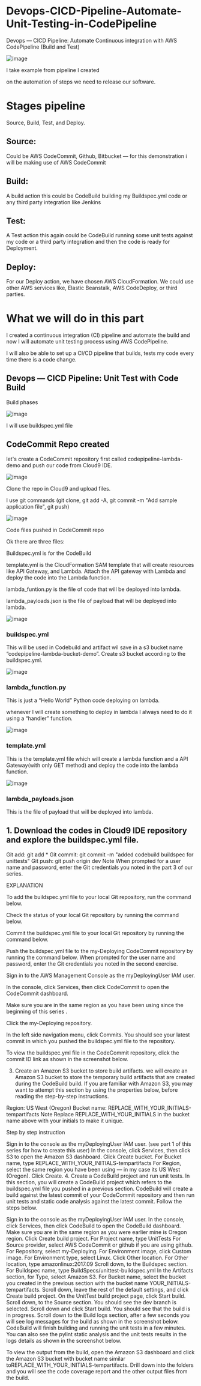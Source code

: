 # Devops-CICD-Pipeline-Automate-Unit-Testing-in-CodePipeline
Devops — CICD Pipeline: Automate Continuous integration with AWS CodePipeline (Build and Test)


![image](https://github.com/felixdagnon/Devops-CICD-Pipeline-Automate-Unit-Testing-in-CodePipeline/assets/91665833/92f71cd6-388e-4585-8726-1e52b41ca32e)


I take example from pipeline I created

on the automation of steps we need to release our software.

# Stages pipeline

Source, Build, Test, and Deploy.

## Source:
Could be AWS CodeCommit, Github, Bitbucket — for this demonstration i will be making use of AWS CodeCommit

## Build:
A build action this could be CodeBuild building my Buildspec.yml code or any third party integration like Jenkins

## Test:
A Test action this again could be CodeBuild running some unit tests against my code or a third party integration and then the code is ready for Deployment.

## Deploy:
For our Deploy action, we have chosen AWS CloudFormation. We could use other AWS services like, Elastic Beanstalk, AWS CodeDeploy, or third parties.

# What we will do in this part

I created a continuous integration (CI) pipeline and automate the build and now I will automate unit testing process using AWS CodePipeline.

I will also be able to set up a CI/CD pipeline that builds, tests my code every time there is a code change.

## Devops — CICD Pipeline: Unit Test with Code Build

Build phases

![image](https://github.com/felixdagnon/Devops-CICD-Pipeline-Automate-Unit-Testing-in-CodePipeline/assets/91665833/53b24539-c9b7-4f06-8915-c14c14f654e0)

I will use buildspec.yml file

## CodeCommit Repo created

let's create a CodeCommit repository first called codepipeline-lambda-demo and push our code from Cloud9 IDE.

![image](https://github.com/felixdagnon/CICDFlow-CodeDeploy-LambdaApplication/assets/91665833/802323ca-7154-4340-9907-587719e89065)

Clone the repo in Cloud9 and upload files.

I use git commands (git clone, git add -A,  git commit -m "Add sample application file", git push)

![image](https://github.com/felixdagnon/Devops-CICD-Pipeline-Automate-Unit-Testing-in-CodePipeline/assets/91665833/69c4d54d-19ad-4928-a703-bcd00af99769)

Code files pushed in CodeCommit repo

Ok there are three files:

Buildspec.yml is for the CodeBuild

template.yml is the CloudFormation SAM template that will create resources like API Gateway, and Lambda. Attach the API gateway with Lambda and deploy the code into the Lambda function. 

lambda_funtion.py is the file of code that will be deployed into lambda. 

lambda_payloads.json is the file of payload that will be deployed into lambda. 

![image](https://github.com/felixdagnon/CICDFlow-CodeDeploy-LambdaApplication/assets/91665833/b0f0d02d-195b-48cc-9bf5-fda79473b1c5)

### buildspec.yml

This will be used in Codebuild and artifact wil save in a s3 bucket name “codepipeline-lambda-bucket-demo”. Create s3 bucket according to the buildspec.yml.

![image](https://github.com/felixdagnon/CICDFlow-CodeDeploy-LambdaApplication/assets/91665833/130be1c5-5cf7-49f5-9ce0-52e319729fab)

### lambda_function.py

This is just a “Hello World” Python code deploying on lambda.

whenever I will create something to deploy in lambda I always need to do it using a “handler” function.

![image](https://github.com/felixdagnon/CICDFlow-CodeDeploy-LambdaApplication/assets/91665833/8e057892-83f6-44f0-84b6-ccf8c541bbbb)

### template.yml

This is the template.yml file which will create a lambda function and a API Gateway(with only GET method) and deploy the code into the lambda function.

![image](https://github.com/felixdagnon/CICDFlow-CodeDeploy-LambdaApplication/assets/91665833/cdc82ad6-7435-4b2b-b99d-43b0c4bac920)

### lambda_payloads.json

This is the file of payload that will be deployed into lambda. 







## 1. Download the codes in Cloud9 IDE repository and explore the buildspec.yml file.



Git add: git add *
Git commit: git commit -m "added codebuild buildspec for unittests"
Git push: git push origin dev
Note When prompted for a user name and password, enter the Git credentials you noted in the part 3 of our series.

EXPLANATION

To add the buildspec.yml file to your local Git repository, run the command below.

Check the status of your local Git repository by running the command below.

Commit the buildspec.yml file to your local Git repository by running the command below.

Push the buildspec.yml file to the my-Deploying CodeCommit repository by running the command below. When prompted for the user name and password, enter the Git credentials you noted in the second exercise.

Sign in to the AWS Management Console as the myDeployingUser IAM user.

In the console, click Services, then click CodeCommit to open the CodeCommit dashboard.

Make sure you are in the same region as you have been using since the beginning of this series .

Click the my-Deploying repository.

In the left side navigation menu, click Commits. You should see your latest commit in which you pushed the buildspec.yml file to the repository.

To view the buildspec.yml file in the CodeCommit repository, click the commit ID link as shown in the screenshot below.


3. Create an Amazon S3 bucket to store build artifacts.
we will create an Amazon S3 bucket to store the temporary build artifacts that are created during the CodeBuild build. If you are familiar with Amazon S3, you may want to attempt this section by using the properties below, before reading the step-by-step instructions.

Region: US West (Oregon)
Bucket name: REPLACE_WITH_YOUR_INITIALS-tempartifacts
Note Replace REPLACE_WITH_YOUR_INITIALS in the bucket name above with your initials to make it unique.

Step by step instruction

Sign in to the console as the myDeployingUser IAM user. (see part 1 of this series for how to create this user)
In the console, click Services, then click S3 to open the Amazon S3 dashboard.
Click Create bucket.
For Bucket name, type REPLACE_WITH_YOUR_INITIALS-tempartifacts
For Region, select the same region you have been using — in my case its US West (Oregon).
Click Create.
4. Create a CodeBuild project and run unit tests.
In this section, you will create a CodeBuild project which refers to the buildspec.yml file you pushed in a previous section. CodeBuild will create a build against the latest commit of your CodeCommit repository and then run unit tests and static code analysis against the latest commit. Follow the steps below.

Sign in to the console as the myDeployingUser IAM user.
In the console, click Services, then click CodeBuild to open the CodeBuild dashboard.
Make sure you are in the same region as you were earlier mine is Oregon region.
Click Create build project.
For Project name, type UnitTests
For Source provider, select AWS CodeCommit or github if you are using github.
For Repository, select my-Deploying.
For Environment image, click Custom image.
For Environment type, select Linux.
Click Other location.
For Other location, type amazonlinux:2017.09
Scroll down, to the Buildspec section.
For Buildspec name, type BuildSpecs/unittest-buildspec.yml
In the Artifacts section, for Type, select Amazon S3.
For Bucket name, select the bucket you created in the previous section with the bucket name YOUR_INITIALS-tempartifacts.
Scroll down, leave the rest of the default settings, and click Create build project.
On the UnitTest build project page, click Start build.
Scroll down, to the Source section.
You should see the dev branch is selected.
Scroll down and click Start build. You should see that the build is in progress.
Scroll down to the Build logs section, after a few seconds you will see log messages for the build as shown in the screenshot below. CodeBuild will finish building and running the unit tests in a few minutes.
You can also see the pylint static analysis and the unit tests results in the logs details as shown in the screenshot below.


To view the output from the build, open the Amazon S3 dashboard and click the Amazon S3 bucket with bucket name similar toREPLACE_WITH_YOUR_INITIALS-tempartifacts. Drill down into the folders and you will see the code coverage report and the other output files from the build.







